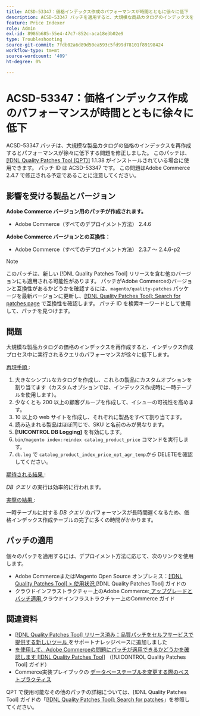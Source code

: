 ```yaml
---
title: ACSD-53347：価格インデックス作成のパフォーマンスが時間とともに徐々に低下
description: ACSD-53347 パッチを適用すると、大規模な商品カタログのインデックスを再作成する際にパフォーマンスが徐々に低下するAdobe Commerceの問題を修正できます。
feature: Price Indexer
role: Admin
exl-id: 8986b685-55e4-47c7-852c-aca18e3b02e9
type: Troubleshooting
source-git-commit: 7fdb02a6d89d50ea593c5fd99d78101f89198424
workflow-type: tm+mt
source-wordcount: '409'
ht-degree: 0%

---
```


# ACSD-53347：価格インデックス作成のパフォーマンスが時間とともに徐々に低下

ACSD-53347 パッチは、大規模な製品カタログの価格のインデックスを再作成するとパフォーマンスが徐々に低下する問題を修正しました。 このパッチは、[[!DNL Quality Patches Tool (QPT)]](https://experienceleague.adobe.com/ja/docs/commerce-operations/tools/quality-patches-tool/quality-patches-tool-to-self-serve-quality-patches) 1.1.38 がインストールされている場合に使用できます。 パッチ ID は ACSD-53347 です。 この問題はAdobe Commerce 2.4.7 で修正される予定であることに注意してください。

## 影響を受ける製品とバージョン

**Adobe Commerce バージョン用のパッチが作成されます。**

* Adobe Commerce（すべてのデプロイメント方法） 2.4.6

**Adobe Commerce バージョンとの互換性：**

* Adobe Commerce（すべてのデプロイメント方法） 2.3.7 ～ 2.4.6-p2

>[!NOTE]
>
>このパッチは、新しい [!DNL Quality Patches Tool] リリースを含む他のバージョンにも適用される可能性があります。 パッチがAdobe Commerceのバージョンと互換性があるかどうかを確認するには、`magento/quality-patches` パッケージを最新バージョンに更新し、[[!DNL Quality Patches Tool]: Search for patches page](https://experienceleague.adobe.com/tools/commerce-quality-patches/index.html?lang=ja) で互換性を確認します。 パッチ ID を検索キーワードとして使用して、パッチを見つけます。

## 問題

大規模な製品カタログの価格のインデックスを再作成すると、インデックス作成プロセス中に実行されるクエリのパフォーマンスが徐々に低下します。

<u> 再現手順 </u>:

1. 大きなシンプルなカタログを作成し、これらの製品にカスタムオプションを割り当てます（カスタムオプションでは、インデックス作成時に一時テーブルを使用します）。
1. 少なくとも 200 以上の顧客グループを作成して、イシューの可視性を高めます。
1. 10 以上の web サイトを作成し、それぞれに製品をすべて割り当てます。
1. 読み込まれる製品はほぼ同じで、SKU と名前のみが異なります。
1. **[!UICONTROL DB Logging]** を有効にします。
1. `bin/magento index:reindex catalog_product_price` コマンドを実行します。
1. `db.log` で `catalog_product_index_price_opt_agr_temp`*から* DELETEを確認してください。

<u> 期待される結果 </u>:

*DB クエリ* の実行は効率的に行われます。

<u> 実際の結果 </u>:

一時テーブルに対する *DB クエリ* のパフォーマンスが長時間遅くなるため、価格インデックス作成テーブルの完了に多くの時間がかかります。

## パッチの適用

個々のパッチを適用するには、デプロイメント方法に応じて、次のリンクを使用します。

* Adobe CommerceまたはMagento Open Source オンプレミス：[[!DNL Quality Patches Tool] > 使用状況 ](/help/tools/quality-patches-tool/usage.md) [!DNL Quality Patches Tool] ガイドの
* クラウドインフラストラクチャー上のAdobe Commerce:[ アップグレードとパッチ適用 ](https://experienceleague.adobe.com/docs/commerce-cloud-service/user-guide/develop/upgrade/apply-patches.html?lang=ja) クラウドインフラストラクチャー上のCommerce ガイド

## 関連資料

* [[!DNL Quality Patches Tool]  リリース済み：品質パッチをセルフサービスで提供する新しいツール ](https://experienceleague.adobe.com/ja/docs/commerce-operations/tools/quality-patches-tool/quality-patches-tool-to-self-serve-quality-patches) をサポートナレッジベースに追加しました
* [ を使用して、Adobe Commerceの問題にパッチが適用できるかどうかを確認します  [!DNL Quality Patches Tool]](/help/tools/quality-patches-tool/patches-available-in-qpt/check-patch-for-magento-issue-with-magento-quality-patches.md) （[!UICONTROL Quality Patches Tool] ガイド）
* Commerce実装プレイブックの [ データベーステーブルを変更する際のベストプラクティス ](https://experienceleague.adobe.com/ja/docs/commerce-operations/implementation-playbook/best-practices/development/modifying-core-and-third-party-tables#why-adobe-recommends-avoiding-modifications)

QPT で使用可能なその他のパッチの詳細については、[!DNL Quality Patches Tool] ガイドの「[[!DNL Quality Patches Tool]: Search for patches](https://experienceleague.adobe.com/tools/commerce-quality-patches/index.html?lang=ja)」を参照してください。
